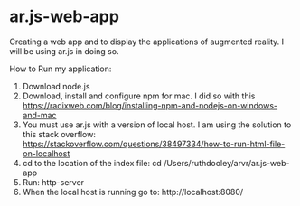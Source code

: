 # ar.js-web-app
Creating a web app and to display the applications of augmented reality. I will be using ar.js in doing so.

How to Run my application:
1. Download node.js
2. Download, install and configure npm for mac. I did so with this https://radixweb.com/blog/installing-npm-and-nodejs-on-windows-and-mac
3. You must use ar.js with a version of local host. I am using the solution to this stack overflow: https://stackoverflow.com/questions/38497334/how-to-run-html-file-on-localhost
4. cd to the location of the index file: cd /Users/ruthdooley/arvr/ar.js-web-app
5. Run: http-server
6. When the local host is running go to: http://localhost:8080/
